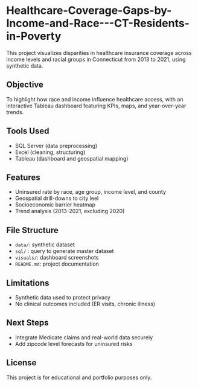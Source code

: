 # Healthcare-Coverage-Gaps-by-Income-and-Race---CT-Residents-in-Poverty

This project visualizes disparities in healthcare insurance coverage across income levels and racial groups in Connecticut from 2013 to 2021, using synthetic data.

## Objective 
To highlight how race and income influence healthcare access, with an interactive Tableau dashboard featuring KPIs, maps, and year-over-year trends.

## Tools Used
- SQL Server (data preprocessing)
- Excel (cleaning, structuring)
- Tableau (dashboard and geospatial mapping)

## Features 
- Uninsured rate by race, age group, income level, and county
- Geospatial drill-downs to city leel
- Socioeconomic barrier heatmap
- Trend analysis (2013-2021, excluding 2020)

## File Structure
- `data/`: synthetic dataset
- `sql/` : query to generate master dataset
- `visuals/`: dashboard screenshots
- `README.md`: project documentation

## Limitations
- Synthetic data used to protect privacy
- No clinical outcomes included (ER visits, chronic illness)

## Next Steps
- Integrate Medicate claims and real-world data securely
- Add zipcode level forecasts for uninsured risks

## License
This project is for educational and portfolio purposes only.
